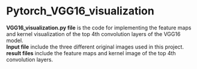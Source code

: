 # Pytorch_VGG16_visualization
 **VGG16_visualization.py file** is the code for implementing the feature maps and kernel visualization of the top 4th convolution layers of the VGG16 model.  
   **Input file** include the three different original images used in this project.  
   **result files** include the feature maps and kernel image of the top 4th convolution layers.
